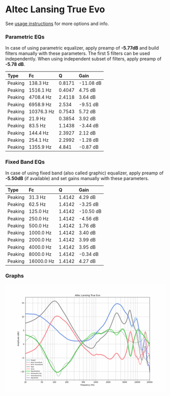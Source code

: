 # Altec Lansing True Evo
See [usage instructions](https://github.com/jaakkopasanen/AutoEq#usage) for more options and info.

### Parametric EQs
In case of using parametric equalizer, apply preamp of **-5.77dB** and build filters manually
with these parameters. The first 5 filters can be used independently.
When using independent subset of filters, apply preamp of **-5.78 dB**.

| Type    | Fc         |      Q | Gain      |
|:--------|:-----------|:-------|:----------|
| Peaking | 138.3 Hz   | 0.8171 | -11.08 dB |
| Peaking | 1516.1 Hz  | 0.4047 | 4.75 dB   |
| Peaking | 4708.4 Hz  | 2.4118 | 3.64 dB   |
| Peaking | 6958.9 Hz  | 2.534  | -9.51 dB  |
| Peaking | 10376.3 Hz | 0.7543 | 5.72 dB   |
| Peaking | 21.9 Hz    | 0.3854 | 3.92 dB   |
| Peaking | 83.5 Hz    | 1.1438 | -3.44 dB  |
| Peaking | 144.4 Hz   | 2.3927 | 2.12 dB   |
| Peaking | 254.1 Hz   | 2.2992 | -1.28 dB  |
| Peaking | 1355.9 Hz  | 4.841  | -0.87 dB  |

### Fixed Band EQs
In case of using fixed band (also called graphic) equalizer, apply preamp of **-5.50dB**
(if available) and set gains manually with these parameters.

| Type    | Fc         |      Q | Gain      |
|:--------|:-----------|:-------|:----------|
| Peaking | 31.3 Hz    | 1.4142 | 4.29 dB   |
| Peaking | 62.5 Hz    | 1.4142 | -3.25 dB  |
| Peaking | 125.0 Hz   | 1.4142 | -10.50 dB |
| Peaking | 250.0 Hz   | 1.4142 | -4.56 dB  |
| Peaking | 500.0 Hz   | 1.4142 | 1.76 dB   |
| Peaking | 1000.0 Hz  | 1.4142 | 3.40 dB   |
| Peaking | 2000.0 Hz  | 1.4142 | 3.99 dB   |
| Peaking | 4000.0 Hz  | 1.4142 | 3.95 dB   |
| Peaking | 8000.0 Hz  | 1.4142 | -0.34 dB  |
| Peaking | 16000.0 Hz | 1.4142 | 4.27 dB   |

### Graphs
![](./Altec%20Lansing%20True%20Evo.png)